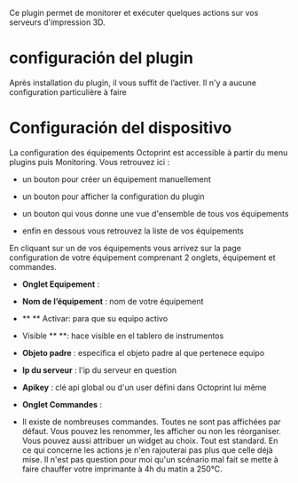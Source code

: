 Ce plugin permet de monitorer et exécuter quelques actions sur vos serveurs d'impression 3D.

configuración del plugin
=======================

Après installation du plugin, il vous suffit de l’activer. Il n'y a aucune configuration particulière à faire

Configuración del dispositivo
=============================

La configuration des équipements Octoprint est accessible à partir du menu
plugins puis Monitoring. Vous retrouvez ici :

-   un bouton pour créer un équipement manuellement

-   un bouton pour afficher la configuration du plugin

-   un bouton qui vous donne une vue d'ensemble de tous vos équipements

-   enfin en dessous vous retrouvez la liste de vos équipements

En cliquant sur un de vos équipements vous arrivez sur la page
configuration de votre équipement comprenant 2 onglets, équipement et
commandes.

-   **Onglet Equipement** :

-   **Nom de l’équipement** : nom de votre équipement

-   ** ** Activar: para que su equipo activo

-   Visible ** **: hace visible en el tablero de instrumentos

-   **Objeto padre** : especifica el objeto padre al que pertenece
    equipo

-   **Ip du serveur** : l'ip du serveur en question

-   **Apikey** : clé api global ou d'un user défini dans Octoprint lui même


-   **Onglet Commandes** :

-   Il existe de nombreuses commandes. Toutes ne sont pas affichées par défaut. Vous pouvez les renommer, les afficher ou non les réorganiser. 
Vous pouvez aussi attribuer un widget au choix. Tout est standard. En ce qui concerne les actions je n'en rajouterai pas plus que celle déjà mise.
Il n'est pas question pour moi qu'un scénario mal fait se mette à faire chauffer votre imprimante à 4h du matin a 250°C.

